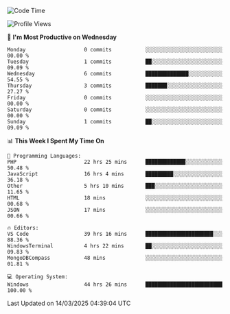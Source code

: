 <!--START_SECTION:waka-->
![Code Time](http://img.shields.io/badge/Code%20Time-4%2C345%20hrs%2030%20mins-blue)

![Profile Views](http://img.shields.io/badge/Profile%20Views-0-blue)

📅 **I'm Most Productive on Wednesday** 

```text
Monday                   0 commits           ░░░░░░░░░░░░░░░░░░░░░░░░░   00.00 % 
Tuesday                  1 commits           ██░░░░░░░░░░░░░░░░░░░░░░░   09.09 % 
Wednesday                6 commits           ██████████████░░░░░░░░░░░   54.55 % 
Thursday                 3 commits           ███████░░░░░░░░░░░░░░░░░░   27.27 % 
Friday                   0 commits           ░░░░░░░░░░░░░░░░░░░░░░░░░   00.00 % 
Saturday                 0 commits           ░░░░░░░░░░░░░░░░░░░░░░░░░   00.00 % 
Sunday                   1 commits           ██░░░░░░░░░░░░░░░░░░░░░░░   09.09 % 
```


📊 **This Week I Spent My Time On** 

```text
💬 Programming Languages: 
PHP                      22 hrs 25 mins      █████████████░░░░░░░░░░░░   50.48 % 
JavaScript               16 hrs 4 mins       █████████░░░░░░░░░░░░░░░░   36.18 % 
Other                    5 hrs 10 mins       ███░░░░░░░░░░░░░░░░░░░░░░   11.65 % 
HTML                     18 mins             ░░░░░░░░░░░░░░░░░░░░░░░░░   00.68 % 
JSON                     17 mins             ░░░░░░░░░░░░░░░░░░░░░░░░░   00.66 % 

🔥 Editors: 
VS Code                  39 hrs 16 mins      ██████████████████████░░░   88.36 % 
WindowsTerminal          4 hrs 22 mins       ██░░░░░░░░░░░░░░░░░░░░░░░   09.83 % 
MongoDBCompass           48 mins             ░░░░░░░░░░░░░░░░░░░░░░░░░   01.81 % 

💻 Operating System: 
Windows                  44 hrs 26 mins      █████████████████████████   100.00 % 
```


 Last Updated on 14/03/2025 04:39:04 UTC
<!--END_SECTION:waka-->
